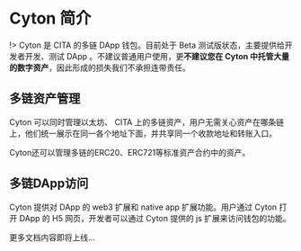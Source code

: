 # Cyton 简介

!> Cyton 是 CITA 的多链 DApp 钱包。目前处于 Beta 测试版状态，主要提供给开发者开发、测试 DApp 。不建议普通用户使用，更**不建议您在 Cyton 中托管大量的数字资产**，因此形成的损失我们不承担连带责任。

## 多链资产管理

Cyton 可以同时管理以太坊、 CITA 上的多链资产，用户无需关心资产在哪条链上，他们统一展示在同一各个地址下面，并共享同一个收款地址和转账入口。

Cyton还可以管理多链的ERC20、ERC721等标准资产合约中的资产。

## 多链DApp访问

Cyton 提供对 DApp 的 web3 扩展和 native app 扩展功能。用户通过 Cyton 打开 DApp 的 H5 网页，开发者可以通过 Cyton 提供的 js 扩展来访问钱包的功能。

更多文档内容即将上线...
